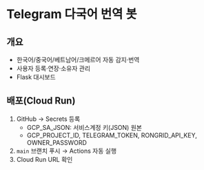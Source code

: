 # Telegram 다국어 번역 봇

## 개요
- 한국어/중국어/베트남어/크메르어 자동 감지·번역
- 사용자 등록·연장·소유자 관리
- Flask 대시보드

## 배포(Cloud Run)
1. GitHub → Secrets 등록
   - GCP_SA_JSON: 서비스계정 키(JSON) 원본
   - GCP_PROJECT_ID, TELEGRAM_TOKEN, RONGRID_API_KEY, OWNER_PASSWORD
2. `main` 브랜치 푸시 → Actions 자동 실행  
3. Cloud Run URL 확인
